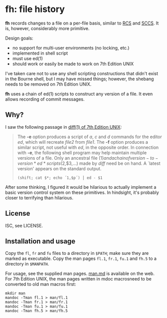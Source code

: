# fh: file history

**fh** records changes to a file on a per-file basis,
similar to [RCS](https://en.wikipedia.org/wiki/Revision_Control_System) and
[SCCS](https://en.wikipedia.org/wiki/Source_Code_Control_System).
It is, however, considerably more primitive.

Design goals:

- no support for multi-user environments (no locking, etc.)
- implemented in shell script
- must use ed(1)
- should work or easily be made to work on 7th Edition UNIX

I've taken care not to use any shell scripting constructions that didn't
exist in the Bourne shell, but I may have missed things;
however, the shebang needs to be removed on 7th Edition UNIX.

**fh** uses a chain of ed(1) scripts to construct any version of a file.
It even allows recording of commit messages.

## Why?

I saw the following passage in [diff(1) of 7th Edition UNIX](https://man.openbsd.org/UNIX-7/diff.1):

> The **-e** option produces a script of *a*, *c* and *d* commands for the editor *ed*, which will recreate *file2* from *file1*. The **-f** option produces a similar script, not useful with *ed*, in the opposite order. In connection with **-e**, the following shell program may help maintain multiple versions of a file. Only an ancestral file ($1) and a chain of version-to-version *ed* scripts ($2,$3,...) made by *diff* need be on hand. A `latest version' appears on the standard output.
>
>     (shift; cat $*; echo ´1,$p´) ⎪ ed - $1

After some thinking, I figured it would be hilarious to actually implement a basic version control system on these primitives.
In hindsight, it's probably closer to terrifying than hilarious.

## License

ISC, see LICENSE.

## Installation and usage

Copy the `fl`, `fr` and `fu` files to a directory in `$PATH`;
make sure they are marked as executable.
Copy the man pages `fl.1`, `fr.1`, `fu.1` and `fh.5` to a directory in `$MANPATH`.

For usage, see the supplied man pages.
[man.md](man.md) is available on the web.
For 7th Edition UNIX, the man pages written in mdoc macrosneed to be converted to old man macros first:

    mkdir man
    mandoc -Tman fl.1 > man/fl.1
    mandoc -Tman fr.1 > man/fr.1
    mandoc -Tman fu.1 > man/fu.1
    mandoc -Tman fh.5 > man/fh.5

